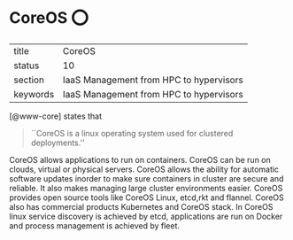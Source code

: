 # CoreOS :o:


|          |                                         |
| -------- | --------------------------------------- |
| title    | CoreOS                                  | 
| status   | 10                                      |
| section  | IaaS Management from HPC to hypervisors |
| keywords | IaaS Management from HPC to hypervisors |


[@www-core] states that

> ``CoreOS is a linux operating system used for clustered
> deployments.''

CoreOS allows applications to run on
containers. CoreOS can be run on clouds, virtual or physical
servers. CoreOS allows the ability for automatic software updates
inorder to make sure containers in cluster are secure and reliable. It
also makes managing large cluster environments easier. CoreOS provides
open source tools like CoreOS Linux, etcd,rkt and flannel. CoreOS also
has commercial products Kubernetes and CoreOS stack. In CoreOS linux
service discovery is achieved by etcd, applications are run on Docker
and process management is achieved by fleet.

